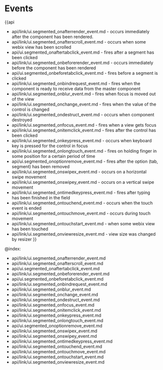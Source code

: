 Events
=======

{{api
- api/link/ui.segmented_onafterrender_event.md - occurs immediately after the component has been rendered.
- api/link/ui.segmented_onafterscroll_event.md - occurs when some webix view has been scrolled
- api/ui.segmented_onaftertabclick_event.md - fires after a segment has been clicked
- api/link/ui.segmented_onbeforerender_event.md - occurs immediately before the component has been rendered
- api/ui.segmented_onbeforetabclick_event.md - fires before a segment is clicked
- api/link/ui.segmented_onbindrequest_event.md - fires when the component is ready to receive data from the master component
- api/link/ui.segmented_onblur_event.md - fires when focus is moved out of the view
- api/link/ui.segmented_onchange_event.md - fires when the value of the control is changed
- api/link/ui.segmented_ondestruct_event.md - occurs when component destroyed
- api/link/ui.segmented_onfocus_event.md - fires when a view gets focus
- api/link/ui.segmented_onitemclick_event.md - fires after the control has been clicked
- api/link/ui.segmented_onkeypress_event.md - occurs when keyboard key is pressed for the control in focus
- api/link/ui.segmented_onlongtouch_event.md - fires on holding finger in some position for a certain period of time
- api/ui.segmented_onoptionremove_event.md - fires after the option (tab, segment) has been removed
- api/link/ui.segmented_onswipex_event.md - occurs on a horizontal swipe movement
- api/link/ui.segmented_onswipey_event.md - occurs on a vertical swipe movement
- api/link/ui.segmented_ontimedkeypress_event.md - fires after typing has been finished in the field
- api/link/ui.segmented_ontouchend_event.md - occurs when the touch event is ended
- api/link/ui.segmented_ontouchmove_event.md - occurs during touch movement
- api/link/ui.segmented_ontouchstart_event.md - when some webix view has been touched
- api/link/ui.segmented_onviewresize_event.md - view size was changed by resizer
}}

@index:
- api/link/ui.segmented_onafterrender_event.md
- api/link/ui.segmented_onafterscroll_event.md
- api/ui.segmented_onaftertabclick_event.md
- api/link/ui.segmented_onbeforerender_event.md
- api/ui.segmented_onbeforetabclick_event.md
- api/link/ui.segmented_onbindrequest_event.md
- api/link/ui.segmented_onblur_event.md
- api/link/ui.segmented_onchange_event.md
- api/link/ui.segmented_ondestruct_event.md
- api/link/ui.segmented_onfocus_event.md
- api/link/ui.segmented_onitemclick_event.md
- api/link/ui.segmented_onkeypress_event.md
- api/link/ui.segmented_onlongtouch_event.md
- api/ui.segmented_onoptionremove_event.md
- api/link/ui.segmented_onswipex_event.md
- api/link/ui.segmented_onswipey_event.md
- api/link/ui.segmented_ontimedkeypress_event.md
- api/link/ui.segmented_ontouchend_event.md
- api/link/ui.segmented_ontouchmove_event.md
- api/link/ui.segmented_ontouchstart_event.md
- api/link/ui.segmented_onviewresize_event.md


